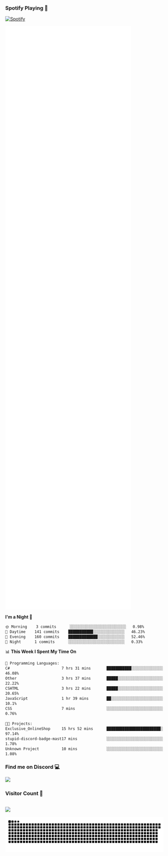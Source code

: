 ### Spotify Playing 🎵
[![Spotify](https://spotify-livestats-callme-milad.vercel.app/api/spotify)](https://open.spotify.com/user/314mrt6dxn5cqoxklh3thbwlr6by)

<img align="center" src="/github-metrics.svg" alt="Metrics" width="400">

<!--START_SECTION:waka-->
**I'm a Night 🦉** 

```text
🌞 Morning    3 commits      ░░░░░░░░░░░░░░░░░░░░░░░░░   0.98% 
🌆 Daytime    141 commits    ███████████░░░░░░░░░░░░░░   46.23% 
🌃 Evening    160 commits    █████████████░░░░░░░░░░░░   52.46% 
🌙 Night      1 commits      ░░░░░░░░░░░░░░░░░░░░░░░░░   0.33%

```


📊 **This Week I Spent My Time On** 

```text
💬 Programming Languages: 
C#                       7 hrs 31 mins       ███████████░░░░░░░░░░░░░░   46.08% 
Other                    3 hrs 37 mins       █████░░░░░░░░░░░░░░░░░░░░   22.22% 
CSHTML                   3 hrs 22 mins       █████░░░░░░░░░░░░░░░░░░░░   20.65% 
JavaScript               1 hr 39 mins        ██░░░░░░░░░░░░░░░░░░░░░░░   10.1% 
CSS                      7 mins              ░░░░░░░░░░░░░░░░░░░░░░░░░   0.76%

🐱‍💻 Projects: 
Exclusive_OnlineShop     15 hrs 52 mins      ████████████████████████░   97.14% 
stupid-discord-badge-mast17 mins             ░░░░░░░░░░░░░░░░░░░░░░░░░   1.78% 
Unknown Project          10 mins             ░░░░░░░░░░░░░░░░░░░░░░░░░   1.08%

```


<!--END_SECTION:waka-->

### Find me on Discord 💻
<a href="https://discord.gg/pQVcABAxAy" rel="nofollow"> 
  <img src="https://discord.c99.nl/widget/theme-2/977957889358573609.png" data-canonical-src="https://discord.c99.nl/widget/theme-2/977957889358573609.png" style="max-width: 100%;"></a>

### Visitor Count 🔢
<p align="left"> 
  <br>
  <img src="https://profile-counter.glitch.me/callme-devil/count.svg" />
</p>

<img src="https://github.com/callme-devil/callme-devil/blob/output/github-contribution-grid-snake.svg" alt="snake" style="max-width: 100%;">
